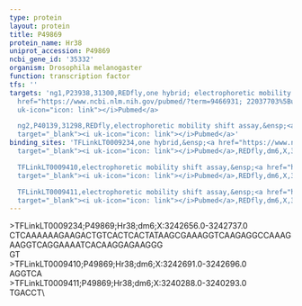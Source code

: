 ```yaml
---
type: protein
layout: protein
title: P49869
protein_name: Hr38
uniprot_accession: P49869
ncbi_gene_id: '35332'
organism: Drosophila melanogaster
function: transcription factor
tfs: ''
targets: 'ng1,P23938,31300,REDfly,one hybrid; electrophoretic mobility shift assay,&ensp;<a
  href="https://www.ncbi.nlm.nih.gov/pubmed/?term=9466931; 22037703%5Buid%5D" target="_blank"><i
  uk-icon="icon: link"></i>Pubmed</a>

  ng2,P40139,31298,REDfly,electrophoretic mobility shift assay,&ensp;<a href="https://www.ncbi.nlm.nih.gov/pubmed/?term=9466931%5Buid%5D"
  target="_blank"><i uk-icon="icon: link"></i>Pubmed</a>'
binding_sites: 'TFLinkLT0009234,one hybrid,&ensp;<a href="https://www.ncbi.nlm.nih.gov/pubmed/?term=22037703%5Buid%5D"
  target="_blank"><i uk-icon="icon: link"></i>Pubmed</a>,REDfly,dm6,X,3242656,3242737,-

  TFLinkLT0009410,electrophoretic mobility shift assay,&ensp;<a href="https://www.ncbi.nlm.nih.gov/pubmed/?term=9466931%5Buid%5D"
  target="_blank"><i uk-icon="icon: link"></i>Pubmed</a>,REDfly,dm6,X,3242691,3242696,-

  TFLinkLT0009411,electrophoretic mobility shift assay,&ensp;<a href="https://www.ncbi.nlm.nih.gov/pubmed/?term=9466931%5Buid%5D"
  target="_blank"><i uk-icon="icon: link"></i>Pubmed</a>,REDfly,dm6,X,3240288,3240293,-'
---
```

\>TFLinkLT0009234;P49869;Hr38;dm6;X:3242656.0-3242737.0\CTCAAAAAAGAAGACTGTCACTCACTATAAGCGAAAGGTCAAGAGGCCAAAGAAGGTCAGGAAAATCACAAGGAGAAGGG\GT\\>TFLinkLT0009410;P49869;Hr38;dm6;X:3242691.0-3242696.0\AGGTCA\\>TFLinkLT0009411;P49869;Hr38;dm6;X:3240288.0-3240293.0\TGACCT\